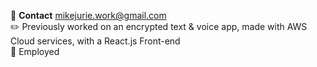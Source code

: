 💬 **Contact**  mikejurie.work@gmail.com  
✏️ Previously worked on an encrypted text & voice app, made with AWS Cloud services, with a React.js Front-end   
🔎 Employed  
